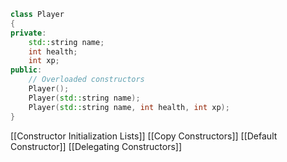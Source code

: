 ```cpp
class Player 
{
private:
	std::string name;
	int health;
	int xp;
public:
	// Overloaded constructors
	Player();
	Player(std::string name);
	Player(std::string name, int health, int xp);
}
```

[[Constructor Initialization Lists]]
[[Copy Constructors]]
[[Default Constructor]]
[[Delegating Constructors]]
